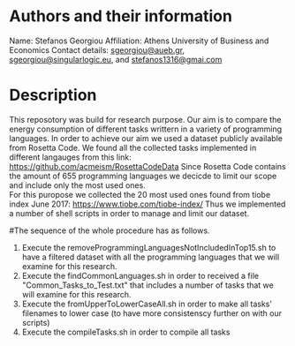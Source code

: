 # Authors and their information
Name: Stefanos Georgiou
Affiliation: Athens University of Business and Economics
Contact details: sgeorgiou@aueb.gr, sgeorgiou@singularlogic.eu, and stefanos1316@gmai.com

# Description
This reposotory was build for research purpose. 
Our aim is to compare the energy consumption of different tasks writtern in a variety of programming languages. 
In order to achieve our aim we used a dataset publicly available from Rosetta Code.
We found all the collected tasks implemented in different langauges from this link: https://github.com/acmeism/RosettaCodeData 
Since Rosetta Code contains the amount of 655 programming languages we decicde to limit our scope and include only the most used 
ones.  
For this puropose we collected the 20 most used ones found from tiobe index June 2017: https://www.tiobe.com/tiobe-index/
Thus we implemented a number of shell scripts in order to manage and limit our dataset. 

#The sequence of the whole procedure has as follows.

1) Execute the removeProgrammingLanguagesNotIncludedInTop15.sh to have a filtered dataset with all the programming languages that we will examine for this research.
2) Execute the findCommonLanguages.sh in order to received a file "Common_Tasks_to_Test.txt" that includes a number of tasks that we will examine for this research.
3) Execute the fromUpperToLowerCaseAll.sh in order to make all tasks' filenames to lower case (to have more consistenscy further on with our scripts)
4) Execute the compileTasks.sh in order to compile all tasks

